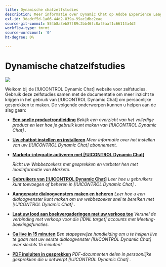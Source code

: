 ```yaml
---
title: Dynamische chatzelfstudies
description: Meer informatie over Dynamic Chat op Adobe Experience League. Gebruik deze zelfstudies samen met de documentatie om uw begrip van te verbeteren hoe te om Dynamisch Praatje te gebruiken om gepersonaliseerde gesprekken tot stand te brengen.
exl-id: 3dadcf5d-1a06-44d2-839a-99ac1dbc2eae
source-git-commit: 554b8a3eb87f89c2bb46fc8af5aaf1c66114a4d2
workflow-type: tm+mt
source-wordcount: '0'
ht-degree: 0%

---
```


# Dynamische chatzelfstudies

![](assets/dynamic-chat-header.png)

Welkom bij de [!UICONTROL Dynamic Chat]  website voor zelfstudies. Gebruik deze zelfstudies samen met de documentatie om meer inzicht te krijgen in het gebruik van [!UICONTROL Dynamic Chat]  om persoonlijke gesprekken te maken. De volgende onderwerpen kunnen u helpen aan de slag gaan:

* **[Een snelle productrondleiding](product-tour.md)**
   *Bekijk een overzicht van het volledige product en leer hoe je gebruik kunt maken van [!UICONTROL Dynamic Chat] .*
* **[Uw chatbot instellen en installeren](setup.md)**
   *Meer informatie over het instellen van uw [!UICONTROL Dynamic Chat]  abonnement.*
* **[Marketo-integratie activeren met [!UICONTROL Dynamic Chat]](marketo-integration.md)**

   *Richt uw Webbezoekers met gesprekken en verbeter hen met loodinformatie van Marketo.*
* **[Gebruikers van [!UICONTROL Dynamic Chat]](user-management.md)**
   *Leer hoe u gebruikers kunt toevoegen of beheren in [!UICONTROL Dynamic Chat] .*
* **[Aangepaste dialoogvensters maken en beheren](dialogue-management.md)**
   *Leer hoe u een dialoogvenster kunt maken om uw webbezoeker snel te bereiken met [!UICONTROL Dynamic Chat] .*
* **[Laat uw lood aan boekvergaderingen met uw verkoop toe](meeting-booking.md)**
   *Versnel de verbinding met verkoop voor die [!DNL target] accounts met Meeting-boekingsfuncties.*
* **[Ga live in 15 minuten](go-live-in-15-minutes.md)**
   *Een stapsgewijze handleiding om u te helpen live te gaan met uw eerste dialoogvenster [!UICONTROL Dynamic Chat]  over slechts 15 minuten!*
* **[PDF insluiten in gesprekken](document-cloud-integration.md)**
   *PDF-documenten delen in persoonlijke gesprekken die u ontwerpt [!UICONTROL Dynamic Chat] .*

